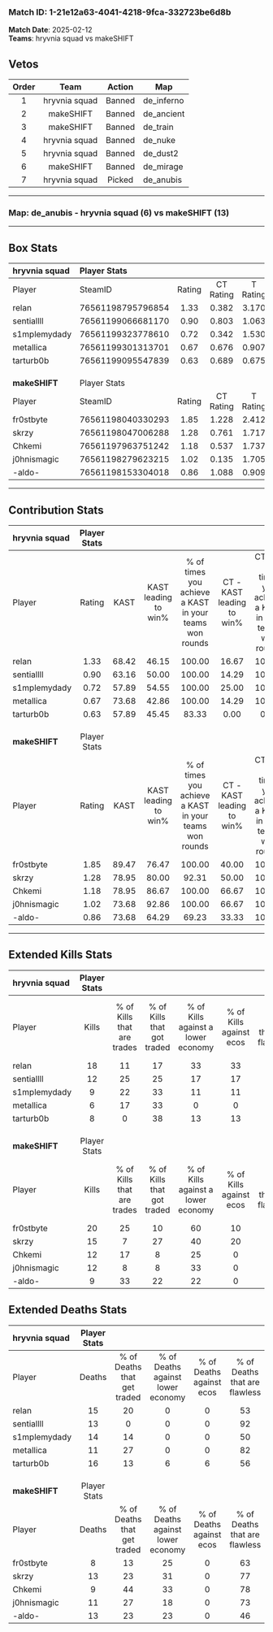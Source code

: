 ### Match ID: 1-21e12a63-4041-4218-9fca-332723be6d8b  
**Match Date**: 2025-02-12  
**Teams**: hryvnia squad vs makeSHIFT  

## Vetos  

| Order | Team | Action | Map |
| :---: | :--: | :----: | --- |
| 1 | hryvnia squad | Banned | de_inferno |
| 2 | makeSHIFT | Banned | de_ancient |
| 3 | makeSHIFT | Banned | de_train |
| 4 | hryvnia squad | Banned | de_nuke |
| 5 | hryvnia squad | Banned | de_dust2 |
| 6 | makeSHIFT | Banned | de_mirage |
| 7 | hryvnia squad | Picked | de_anubis |

---  

### **Map**: de_anubis - hryvnia squad (6) vs makeSHIFT (13)  
---  

## Box Stats  

| **hryvnia squad** | Player Stats      |        |           |          |       |       |       |         |        |      |     |
| :- | :- | :-: | :-: | :-: | :-: | :-: | :-: | :-: | :-: | :-: | :-: |
| Player            | SteamID           | Rating | CT Rating | T Rating | KAST  |  ADR  | Kills | Assists | Deaths | K/D  | HS% |
| relan             | 76561198795796854 |  1.33  |   0.382   |  3.170   | 68.42 | 111.2 |  18   |    2    |   15   | 1.20 | 50  |
| sentiallll        | 76561199066681170 |  0.90  |   0.803   |  1.063   | 63.16 | 59.3  |  12   |    1    |   13   | 0.92 | 66  |
| s1mplemydady      | 76561199323778610 |  0.72  |   0.342   |  1.530   | 57.89 | 64.7  |   9   |    3    |   14   | 0.64 | 55  |
| metallica         | 76561199301313701 |  0.67  |   0.676   |  0.907   | 73.68 | 32.3  |   6   |    1    |   11   | 0.55 | 33  |
| tarturb0b         | 76561199095547839 |  0.63  |   0.689   |  0.675   | 57.89 | 68.2  |   8   |    2    |   16   | 0.50 | 75  |
|                   |                   |        |           |          |       |       |       |         |        |      |     |
|                   |                   |        |           |          |       |       |       |         |        |      |     |
|                   |                   |        |           |          |       |       |       |         |        |      |     |
| **makeSHIFT**     | Player Stats      |        |           |          |       |       |       |         |        |      |     |
| Player            | SteamID           | Rating | CT Rating | T Rating | KAST  |  ADR  | Kills | Assists | Deaths | K/D  | HS% |
| fr0stbyte         | 76561198040330293 |  1.85  |   1.228   |  2.412   | 89.47 | 128.6 |  20   |    8    |   8    | 2.50 | 50  |
| skrzy             | 76561198047006288 |  1.28  |   0.761   |  1.717   | 78.95 | 95.1  |  15   |    4    |   13   | 1.15 | 73  |
| Chkemi            | 76561197963751242 |  1.18  |   0.537   |  1.737   | 78.95 | 67.2  |  12   |    7    |   9    | 1.33 | 41  |
| j0hnismagic       | 76561198279623215 |  1.02  |   0.135   |  1.705   | 73.68 | 51.7  |  12   |    4    |   11   | 1.09 |  8  |
| -aldo-            | 76561198153304018 |  0.86  |   1.088   |  0.909   | 73.68 | 60.3  |   9   |    5    |   13   | 0.69 | 55  |
---  

## Contribution Stats  

| **hryvnia squad** | Player Stats |       |                      |                                                        |                           |                                                             |                          |                                                            |
| :- | :-: | :-: | :-: | :-: | :-: | :-: | :-: | :-: |
| Player            |    Rating    | KAST  | KAST leading to win% | % of times you achieve a KAST in your teams won rounds | CT - KAST leading to win% | CT - % of times you achieve a KAST in your teams won rounds | T - KAST leading to win% | T - % of times you achieve a KAST in your teams won rounds |
| relan             |     1.33     | 68.42 |        46.15         |                         100.00                         |           16.67           |                           100.00                            |          71.43           |                           100.00                           |
| sentiallll        |     0.90     | 63.16 |        50.00         |                         100.00                         |           14.29           |                           100.00                            |          100.00          |                           100.00                           |
| s1mplemydady      |     0.72     | 57.89 |        54.55         |                         100.00                         |           25.00           |                           100.00                            |          71.43           |                           100.00                           |
| metallica         |     0.67     | 73.68 |        42.86         |                         100.00                         |           14.29           |                           100.00                            |          71.43           |                           100.00                           |
| tarturb0b         |     0.63     | 57.89 |        45.45         |                         83.33                          |           0.00            |                            0.00                             |          100.00          |                           100.00                           |
|                   |              |       |                      |                                                        |                           |                                                             |                          |                                                            |
|                   |              |       |                      |                                                        |                           |                                                             |                          |                                                            |
|                   |              |       |                      |                                                        |                           |                                                             |                          |                                                            |
| **makeSHIFT**     | Player Stats |       |                      |                                                        |                           |                                                             |                          |                                                            |
| Player            |    Rating    | KAST  | KAST leading to win% | % of times you achieve a KAST in your teams won rounds | CT - KAST leading to win% | CT - % of times you achieve a KAST in your teams won rounds | T - KAST leading to win% | T - % of times you achieve a KAST in your teams won rounds |
| fr0stbyte         |     1.85     | 89.47 |        76.47         |                         100.00                         |           40.00           |                           100.00                            |          91.67           |                           100.00                           |
| skrzy             |     1.28     | 78.95 |        80.00         |                         92.31                          |           50.00           |                           100.00                            |          90.91           |                           90.91                            |
| Chkemi            |     1.18     | 78.95 |        86.67         |                         100.00                         |           66.67           |                           100.00                            |          91.67           |                           100.00                           |
| j0hnismagic       |     1.02     | 73.68 |        92.86         |                         100.00                         |           66.67           |                           100.00                            |          100.00          |                           100.00                           |
| -aldo-            |     0.86     | 73.68 |        64.29         |                         69.23                          |           33.33           |                           100.00                            |          87.50           |                           63.64                            |
---  

## Extended Kills Stats  

| **hryvnia squad** | Player Stats |                            |                            |                                    |                         |                              |                                 |                                       |                    |           |
| :- | :-: | :-: | :-: | :-: | :-: | :-: | :-: | :-: | :-: | :-: |
| Player            |    Kills     | % of Kills that are trades | % of Kills that got traded | % of Kills against a lower economy | % of Kills against ecos | % of Kills that are flawless | % of Kills that are close duels | % of Kills that are assisted by flash | Pistol Round Kills | AWP Kills |
| relan             |      18      |             11             |             17             |                 33                 |           33            |              72              |               11                |                   6                   |         4          |     0     |
| sentiallll        |      12      |             25             |             25             |                 17                 |           17            |              75              |                8                |                   0                   |         2          |     0     |
| s1mplemydady      |      9       |             22             |             33             |                 11                 |           11            |              33              |               22                |                   0                   |         1          |     0     |
| metallica         |      6       |             17             |             33             |                 0                  |            0            |              67              |               17                |                   0                   |         1          |     2     |
| tarturb0b         |      8       |             0              |             38             |                 13                 |           13            |              63              |               13                |                   0                   |         0          |     0     |
|                   |              |                            |                            |                                    |                         |                              |                                 |                                       |                    |           |
|                   |              |                            |                            |                                    |                         |                              |                                 |                                       |                    |           |
|                   |              |                            |                            |                                    |                         |                              |                                 |                                       |                    |           |
| **makeSHIFT**     | Player Stats |                            |                            |                                    |                         |                              |                                 |                                       |                    |           |
| Player            |    Kills     | % of Kills that are trades | % of Kills that got traded | % of Kills against a lower economy | % of Kills against ecos | % of Kills that are flawless | % of Kills that are close duels | % of Kills that are assisted by flash | Pistol Round Kills | AWP Kills |
| fr0stbyte         |      20      |             25             |             10             |                 60                 |           10            |              70              |               15                |                   5                   |         0          |     0     |
| skrzy             |      15      |             7              |             27             |                 40                 |           20            |              67              |               13                |                  13                   |         3          |     0     |
| Chkemi            |      12      |             17             |             8              |                 25                 |            0            |              67              |               17                |                   8                   |         0          |     0     |
| j0hnismagic       |      12      |             8              |             8              |                 33                 |            0            |              75              |               17                |                   0                   |         0          |     8     |
| -aldo-            |      9       |             33             |             22             |                 22                 |            0            |              67              |                0                |                   0                   |         4          |     0     |
## Extended Deaths Stats  

| **hryvnia squad** | Player Stats |                             |                                   |                          |                               |                            |                           |               |
| :- | :-: | :-: | :-: | :-: | :-: | :-: | :-: | :-: |
| Player            |    Deaths    | % of Deaths that get traded | % of Deaths against lower economy | % of Deaths against ecos | % of Deaths that are flawless | % of Deaths that are close | % of Deaths while blinded | Deaths to AWP |
| relan             |      15      |             20              |                 0                 |            0             |              53               |             13             |             7             |       2       |
| sentiallll        |      13      |              0              |                 0                 |            0             |              92               |             8              |             8             |       2       |
| s1mplemydady      |      14      |             14              |                 0                 |            0             |              50               |             14             |             7             |       2       |
| metallica         |      11      |             27              |                 0                 |            0             |              82               |             18             |             9             |       1       |
| tarturb0b         |      16      |             13              |                 6                 |            6             |              56               |             13             |             0             |       1       |
|                   |              |                             |                                   |                          |                               |                            |                           |               |
|                   |              |                             |                                   |                          |                               |                            |                           |               |
|                   |              |                             |                                   |                          |                               |                            |                           |               |
| **makeSHIFT**     | Player Stats |                             |                                   |                          |                               |                            |                           |               |
| Player            |    Deaths    | % of Deaths that get traded | % of Deaths against lower economy | % of Deaths against ecos | % of Deaths that are flawless | % of Deaths that are close | % of Deaths while blinded | Deaths to AWP |
| fr0stbyte         |      8       |             13              |                25                 |            0             |              63               |             25             |             0             |       0       |
| skrzy             |      13      |             23              |                31                 |            0             |              77               |             15             |             0             |       0       |
| Chkemi            |      9       |             44              |                33                 |            0             |              78               |             0              |             0             |       0       |
| j0hnismagic       |      11      |             27              |                18                 |            0             |              73               |             0              |             9             |       1       |
| -aldo-            |      13      |             23              |                23                 |            0             |              46               |             23             |             0             |       1       |
